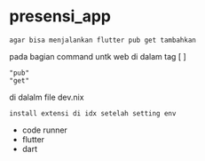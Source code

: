 # presensi_app
`agar bisa menjalankan flutter pub get tambahkan `

pada bagian command untk web di dalam tag [ ]
```
"pub"
"get"
```
di dalalm file dev.nix

`install extensi di idx setelah setting env`
- code runner
- flutter
- dart


